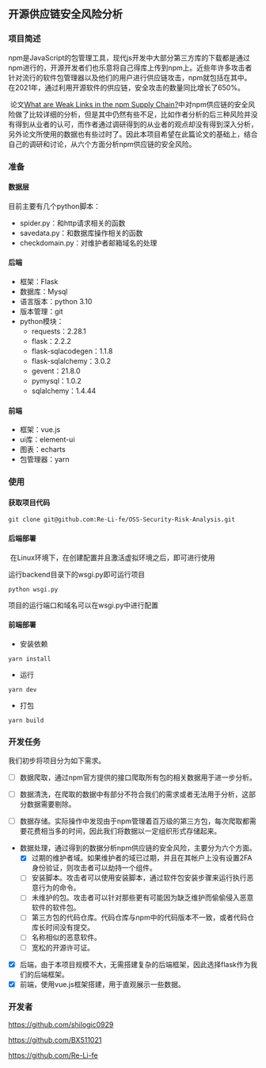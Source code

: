 ## 开源供应链安全风险分析

### 项目简述

​	npm是JavaScript的包管理工具，现代js开发中大部分第三方库的下载都是通过npm进行的，开源开发者们也乐意将自己得库上传到npm上。近些年许多攻击者针对流行的软件包管理器以及他们的用户进行供应链攻击，npm就包括在其中。在2021年，通过利用开源软件的供应链，安全攻击的数量同比增长了650%。

​	论文[What are Weak Links in the npm Supply Chain?](https://arxiv.org/abs/2112.10165v2)中对npm供应链的安全风险做了比较详细的分析，但是其中仍然有些不足，比如作者分析的后三种风险并没有得到从业者的认可，而作者通过调研得到的从业者的观点却没有得到深入分析，另外论文所使用的数据也有些过时了。因此本项目希望在此篇论文的基础上，结合自己的调研和讨论，从六个方面分析npm供应链的安全风险。

### 准备

#### 数据层

目前主要有几个python脚本：

* spider.py：和http请求相关的函数
* savedata.py：和数据库操作相关的函数
* checkdomain.py：对维护者邮箱域名的处理

#### 后端

- 框架：Flask
- 数据库：Mysql
- 语言版本：python 3.10
- 版本管理：git
- python模块：
  - requests：2.28.1
  - flask：2.2.2
  - flask-sqlacodegen：1.1.8
  - flask-sqlalchemy：3.0.2
  - gevent：21.8.0
  - pymysql：1.0.2
  - sqlalchemy：1.4.44

#### 前端

* 框架：vue.js
* ui库：element-ui
* 图表：echarts
* 包管理器：yarn

### 使用

#### 获取项目代码

```
git clone git@github.com:Re-Li-fe/OSS-Security-Risk-Analysis.git
```

#### 后端部署

​	在Linux环境下，在创建配置并且激活虚拟环境之后，即可进行使用

运行backend目录下的wsgi.py即可运行项目

```
python wsgi.py
```

项目的运行端口和域名可以在wsgi.py中进行配置

#### 前端部署

- 安装依赖

```
yarn install
```

- 运行

```
yarn dev
```

- 打包

```
yarn build
```

### 开发任务

我们初步将项目分为如下需求。

 - [ ] 数据爬取，通过npm官方提供的接口爬取所有包的相关数据用于进一步分析。

 - [ ] 数据清洗，在爬取的数据中有部分不符合我们的需求或者无法用于分析，这部分数据需要剔除。
 - [ ] 数据存储。实际操作中发现由于npm管理着百万级的第三方包，每次爬取都需要花费相当多的时间，因此我们将数据以一定组织形式存储起来。
* 数据处理，通过得到的数据分析npm供应链的安全风险，主要分为六个方面。
  - [x] 过期的维护者域。如果维护者的域已过期，并且在其帐户上没有设置2FA身份验证，则攻击者可以劫持一个组件。
  - [ ] 安装脚本。攻击者可以使用安装脚本，通过软件包安装步骤来运行执行恶意行为的命令。
  - [ ] 未维护的包。攻击者可以针对那些更有可能因为缺乏维护而偷偷侵入恶意软件的软件包。
  - [ ] 第三方包的代码仓库。代码仓库与npm中的代码版本不一致，或者代码仓库长时间没有提交。
  - [ ] 名称相似的恶意软件。
  - [ ] 宽松的开源许可证。
 - [x] 后端，由于本项目规模不大，无需搭建复杂的后端框架，因此选择flask作为我们的后端框架。
 - [x] 前端，使用vue.js框架搭建，用于直观展示一些数据。

### 开发者

https://github.com/shilogic0929

https://github.com/BX511021

https://github.com/Re-Li-fe